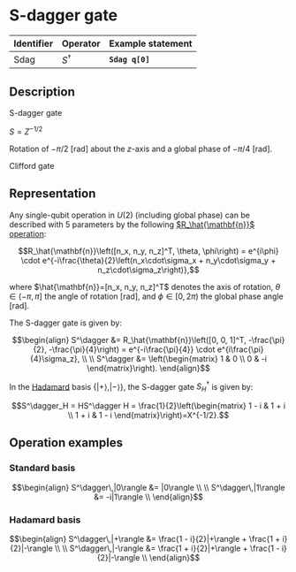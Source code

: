 # S-dagger gate

| Identifier | Operator    | Example statement |
|------------|-------------|-------------------|
| Sdag       | $S^\dagger$ | **`Sdag q[0]`**   |

## Description

S-dagger gate

$S = Z^{-1/2}$

Rotation of $-\pi/2$ [rad] about the _z_-axis and a global phase of $-\pi/4$ [rad].

Clifford gate

## Representation

Any single-qubit operation in $U(2)$ (including global phase) can be described with 5 parameters by the following
[$R_\hat{\mathbf{n}}$ operation](../single_qubit/sq_Rn.md):

$$R_\hat{\mathbf{n}}\left([n_x, n_y, n_z]^T, \theta, \phi\right) = e^{i\phi} \cdot e^{-i\frac{\theta}{2}\left(n_x\cdot\sigma_x + n_y\cdot\sigma_y + n_z\cdot\sigma_z\right)},$$

where $\hat{\mathbf{n}}=[n_x, n_y, n_z]^T$ denotes the axis of rotation, $\theta\in(-\pi, \pi]$ the angle of rotation [rad], and $\phi\in[0,2\pi)$ the global phase angle [rad].

The S-dagger gate is given by:

$$\begin{align}
S^\dagger &= R_\hat{\mathbf{n}}\left([0, 0, 1]^T, -\frac{\pi}{2}, -\frac{\pi}{4}\right) = e^{-i\frac{\pi}{4}} \cdot e^{i\frac{\pi}{4}\sigma_z}, \\
\\
S^\dagger &= \left(\begin{matrix}
1 & 0 \\
0 & -i 
\end{matrix}\right).
\end{align}$$

In the [Hadamard](../single_qubit/sq_H.md) basis $\{|+\rangle, |-\rangle\}$, the S-dagger gate $S^\dagger_H$ is given by:

$$S^\dagger_H = HS^\dagger H = \frac{1}{2}\left(\begin{matrix}
1 - i & 1 + i \\ 
1 + i & 1 - i 
\end{matrix}\right)=X^{-1/2}.$$

## Operation examples

### Standard basis

$$\begin{align}
S^\dagger\,|0\rangle &= |0\rangle \\
\\
S^\dagger\,|1\rangle &= -i|1\rangle \\
\end{align}$$

### Hadamard basis

$$\begin{align}
S^\dagger\,|+\rangle &= \frac{1 - i}{2}|+\rangle + \frac{1 + i}{2}|-\rangle \\
\\
S^\dagger\,|-\rangle &= \frac{1 + i}{2}|+\rangle + \frac{1 - i}{2}|-\rangle \\
\end{align}$$

